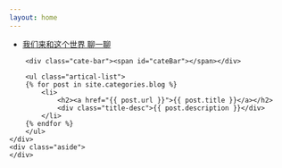 ```yaml
---
layout: home
---
```


<div class="index-content blog">
    <div class="section">
        <ul class="artical-cate">
            <li class="text-align:center"><a href="/"><span>我们来和这个世界 聊一聊</span></a></li>
            <!--
            <li style="text-align:right"><a href="/test"><span>Love</span></a></li>
            -->
        </ul>

        <div class="cate-bar"><span id="cateBar"></span></div>

        <ul class="artical-list">
        {% for post in site.categories.blog %}
            <li>
                <h2><a href="{{ post.url }}">{{ post.title }}</a></h2>
                <div class="title-desc">{{ post.description }}</div>
            </li>
        {% endfor %}
        </ul>
    </div>
    <div class="aside">
    </div>
</div>


